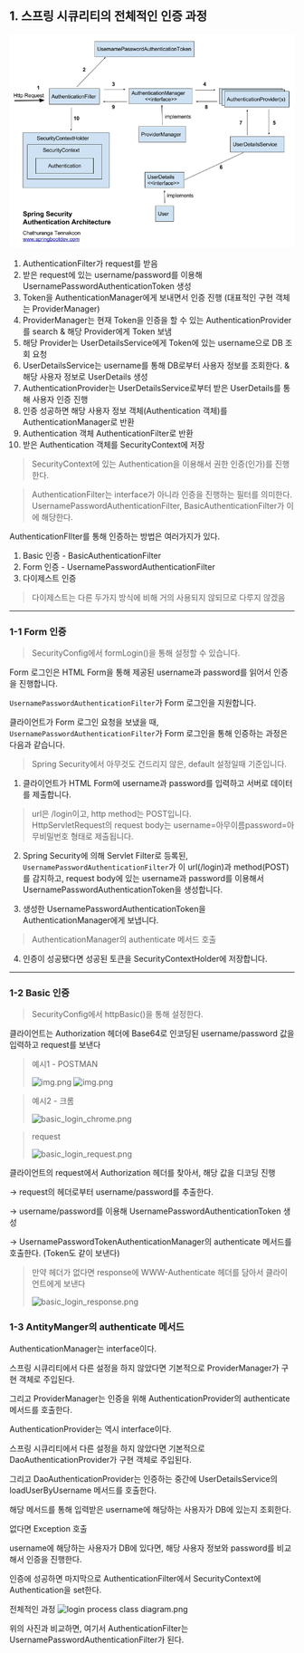 ## 1. 스프링 시큐리티의 전체적인 인증 과정

![simple login process.png](..%2F..%2Fimage%2Fsimple%20login%20process.png)

1. AuthenticationFilter가 request를 받음
2. 받은 request에 있는 username/password를 이용해 UsernamePasswordAuthenticationToken 생성
3. Token을 AuthenticationManager에게 보내면서 인증 진행 (대표적인 구현 객체는 ProviderManager)
4. ProviderManager는 현재 Token을 인증을 할 수 있는 AuthenticationProvider를 search & 해당 Provider에게 Token 보냄
5. 해당 Provider는 UserDetailsService에게 Token에 있는 username으로 DB 조회 요청
6. UserDetailsService는 username를 통해 DB로부터 사용자 정보를 조회한다. & 해당 사용자 정보로 UserDetails 생성
7. AuthenticationProvider는 UserDetailsService로부터 받은 UserDetails를 통해 사용자 인증 진행
8. 인증 성공하면 해당 사용자 정보 객체(Authentication 객체)를 AuthenticationManager로 반환
9. Authentication 객체 AuthenticationFilter로 반환
10. 받은 Authentication 객체를 SecurityContext에 저장

> SecurityContext에 있는 Authentication을 이용해서 권한 인증(인가)를 진행한다.

> AuthenticationFilter는 interface가 아니라 인증을 진행하는 필터를 의미한다.
> UsernamePasswordAuthenticationFilter, BasicAuthenticationFilter가 이에 해당한다.

AuthenticationFIlter를 통해 인증하는 방법은 여러가지가 있다.
1. Basic 인증 - BasicAuthenticationFilter
2. Form 인증 - UsernamePasswordAuthenticationFilter
3. 다이제스트 인증
> 다이제스트는 다른 두가지 방식에 비해 거의 사용되지 않되므로 다루지 않겠음

---

### 1-1 Form 인증
> SecurityConfig에서 formLogin()을 통해 설정할 수 있습니다.

Form 로그인은 HTML Form을 통해 제공된 username과 password를 읽어서 인증을 진행합니다.

```UsernamePasswordAuthenticationFilter```가 Form 로그인을 지원합니다.

클라이언트가 Form 로그인 요청을 보냈을 때,
```UsernamePasswordAuthenticationFilter```가 Form 로그인을 통해 인증하는 과정은 다음과 같습니다.

> Spring Security에서 아무것도 건드리지 않은, default 설정일때 기준입니다.

1. 클라이언트가 HTML Form에 username과 password를 입력하고 서버로 데이터를 제출합니다.

> url은 /login이고, http method는 POST입니다.  
> HttpServletRequest의 request body는 username=아무이름password=아무비밀번호 형태로 제출됩니다.

2. Spring Security에 의해 Servlet Filter로 등록된, ```UsernamePasswordAuthenticationFilter```가 이 url(/login)과 method(POST)를 감지하고, request body에 있는 username과 password를 이용해서 UsernamePasswordAuthenticationToken을 생성합니다.

3. 생성한 UsernamePasswordAuthenticationToken을 AuthenticationManager에게 보냅니다.

> AuthenticationManager의 authenticate 메서드 호출

4. 인증이 성공됐다면 성공된 토큰을 SecurityContextHolder에 저장합니다.

---

### 1-2 Basic 인증
> SecurityConfig에서 httpBasic()을 통해 설정한다.

클라이언트는 Authorization 헤더에 Base64로 인코딩된 username/password 값을 입력하고 request를 보낸다

> 예시1 - POSTMAN
>
> ![img.png](../../img/basic_login1.png)
> ![img.png](../../img/basic_login2.png)

> 예시2 - 크롬
> 
> ![basic_login_chrome.png](../..%2Fimage%2Fbasic_login_chrome.png)

> request
> 
> ![basic_login_request.png](../..%2Fimage%2Fbasic_login_request.png)

클라이언트의 request에서 Authorization 헤더를 찾아서, 해당 값을 디코딩 진행 

-> request의 헤더로부터 username/password를 추출한다.

-> username/password를 이용해 UsernamePasswordAuthenticationToken 생성

-> UsernamePasswordTokenAuthenticationManager의 authenticate 메서드를 호출한다. (Token도 같이 보낸다)

> 만약 헤더가 없다면 response에 WWW-Authenticate 헤더를 담아서 클라이언트에게 보낸다 
> 
> ![basic_login_response.png](../..%2Fimage%2Fbasic_login_response.png)

### 1-3 AntityManger의 authenticate 메서드

AuthenticationManager는 interface이다.

스프링 시큐리티에서 다른 설정을 하지 않았다면 기본적으로 ProviderManager가 구현 객체로 주입된다.

그리고 ProviderManager는 인증을 위해 AuthenticationProvider의 authenticate 메서드를 호출한다.

AuthenticationProvider는 역시 interface이다.

스프링 시큐리티에서 다른 설정을 하지 않았다면 기본적으로 DaoAuthenticationProvider가 구현 객체로 주입된다.

그리고 DaoAuthenticationProvider는 인증하는 중간에 UserDetailsService의 loadUserByUsername 메서드를 호출한다.

해당 메서드를 통해 입력받은 username에 해당하는 사용자가 DB에 있는지 조회한다.

없다면 Exception 호출

username에 해당하는 사용자가 DB에 있다면, 해당 사용자 정보와 password를 비교해서 인증을 진행한다.

인증에 성공하면 마지막으로 AuthenticationFilter에서 SecurityContext에 Authentication을 set한다.

전체적인 과정
![login process class diagram.png](../..%2Fimage%2Flogin%20process%20class%20diagram.png)

위의 사진과 비교하면, 여기서 AuthenticationFilter는 UsernamePasswordAuthenticationFilter가 된다. 